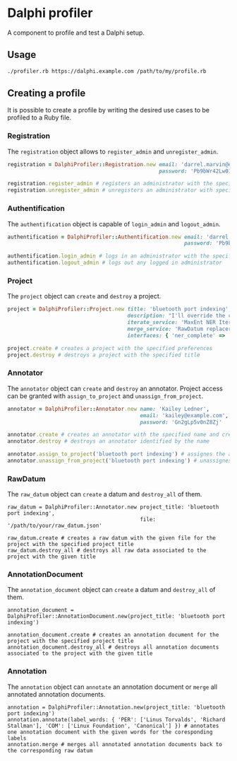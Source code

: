 # Dalphi profiler

A component to profile and test a Dalphi setup.

## Usage

```bash
./profiler.rb https://dalphi.example.com /path/to/my/profile.rb
```

## Creating a profile

It is possible to create a profile by writing the desired use cases to be profiled to a Ruby file.

### Registration

The `registration` object allows to `register_admin` and `unregister_admin`.

```ruby
registration = DalphiProfiler::Registration.new email: 'darrel.marvin@example.com',
                                                password: 'Pb9bWr42Lw01Vm'

registration.register_admin # registers an administrator with the specified credentials
registration.unregister_admin # unregisters an administrator with specified email
```

### Authentification

The `authentification` object is capable of `login_admin` and `logout_admin`.

```ruby
authentification = DalphiProfiler::Authentification.new email: 'darrel.marvin@example.com',
                                                        password: 'Pb9bWr42Lw01Vm'

authentification.login_admin # logs in an administrator with the specified credentials
authentification.logout_admin # logs out any logged in administrator
```

### Project

The `project` object can `create` and `destroy` a project.

```ruby
project = DalphiProfiler::Project.new title: 'bluetooth port indexing',
                                      description: "I'll override the cross-platform IB panel, that should bus the JSON interface!",
                                      iterate_service: 'MaxEnt NER Iterator (synchronous)',
                                      merge_service: 'RawDatum replacer (synchronous)',
                                      interfaces: { 'ner_complete' => 'NER complete' }

project.create # creates a project with the specified preferences
project.destroy # destroys a project with the specified title
```

### Annotator

The `annotator` object can `create` and `destroy` an annotator.
Project access can be granted with `assign_to_project` and `unassign_from_project`.

```ruby
annotator = DalphiProfiler::Annotator.new name: 'Kailey Ledner',
                                          email: 'kailey@example.com',
                                          password: 'Gn2gLp5v0nZ8Zj'

annotator.create # creates an annotator with the specified name and credentials
annotator.destroy # destroys an annotator identified by the name

annotator.assign_to_project('bluetooth port indexing') # assignes the annotator identified by the name and email to the project identified by its title
annotator.unassign_from_project('bluetooth port indexing') # unassignes the annotator identified by its name from the project identified by its title
```

### RawDatum

The `raw_datum` object can `create` a datum and `destroy_all` of them.

```
raw_datum = DalphiProfiler::Annotator.new project_title: 'bluetooth port indexing',
                                          file: '/path/to/your/raw_datum.json'

raw_datum.create # creates a raw datum with the given file for the project with the specified project title
raw_datum.destroy_all # destroys all raw data associated to the project with the given title
```

### AnnotationDocument

The `annotation_document` object can `create` a datum and `destroy_all` of them.

```
annotation_document = DalphiProfiler::AnnotationDocument.new(project_title: 'bluetooth port indexing')

annotation_document.create # creates an annotation document for the project with the specified project title
annotation_document.destroy_all # destroys all annotation documents associated to the project with the given title
```

### Annotation

The `annotation` object can `annotate` an annotation document or `merge` all annotated annotation documents.

```
annotation = DalphiProfiler::Annotation.new(project_title: 'bluetooth port indexing')
annotation.annotate(label_words: { 'PER': ['Linus Torvalds', 'Richard Stallman'], 'COM': ['Linux Foundation', 'Canonical'] }) # annotates one annotation document with the given words for the coresponding labels
annotation.merge # merges all annotated annotation documents back to the corresponding raw datum
```
